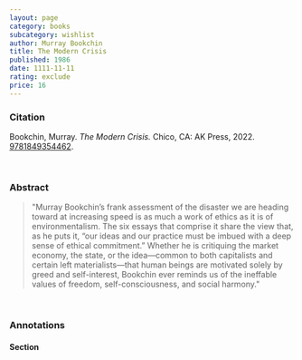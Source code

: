```yaml
---
layout: page
category: books
subcategory: wishlist
author: Murray Bookchin
title: The Modern Crisis
published: 1986
date: 1111-11-11
rating: exclude
price: 16
---
```


### Citation

Bookchin, Murray. *The Modern Crisis.* Chico, CA: AK Press, 2022. [9781849354462](https://www.akpress.org/the-modern-crisis.html).

<br>

### Abstract

> "Murray Bookchin’s frank assessment of the disaster we are heading toward at increasing speed is as much a work of ethics as it is of environmentalism. The six essays that comprise it share the view that, as he puts it, “our ideas and our practice must be imbued with a deep sense of ethical commitment.” Whether he is critiquing the market economy, the state, or the idea—common to both capitalists and certain left materialists—that human beings are motivated solely by greed and self-interest, Bookchin ever reminds us of the ineffable values of freedom, self-consciousness, and social harmony."

<br>

### Annotations

#### Section

<br>
